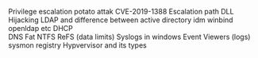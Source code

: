 Privilege escalation
	potato attak
CVE-2019-1388
Escalation path DLL Hijacking
LDAP and difference between active directory idm winbind openldap etc
DHCP  
DNS
Fat NTFS ReFS (data limits)
Syslogs in windows
Event Viewers (logs)
sysmon
registry
Hypvervisor and its types

